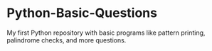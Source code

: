 # Python-Basic-Questions
My first Python repository with basic programs like pattern printing, palindrome checks, and  more questions.
